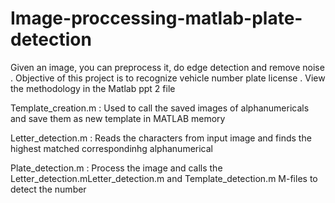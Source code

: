 # Image-proccessing-matlab-plate-detection
Given an image, you can preprocess it, do edge detection and remove noise . 
Objective of this project is to recognize vehicle number plate license .
View the methodology in the Matlab ppt 2 file 




Template_creation.m : Used to call the saved images of alphanumericals and save them as new template in MATLAB memory

Letter_detection.m : Reads the characters from input image and finds the highest matched correspondinhg alphanumerical

Plate_detection.m  : Process the image and calls the Letter_detection.mLetter_detection.m and Template_detection.m M-files to detect the number
